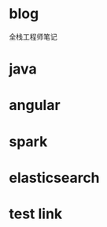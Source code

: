 # blog
全栈工程师笔记


# java


# angular

# spark

# elasticsearch

# test link

[id]:  http://www.csdn.net    "Optional Title Here"
